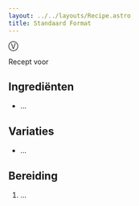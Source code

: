 ```yaml
---
layout: ../../layouts/Recipe.astro
title: Standaard Format
---
```



Ⓥ

R﻿ecept voor 

## Ingrediënten

* ...

## Variaties

* ...

## Bereiding

1. ...